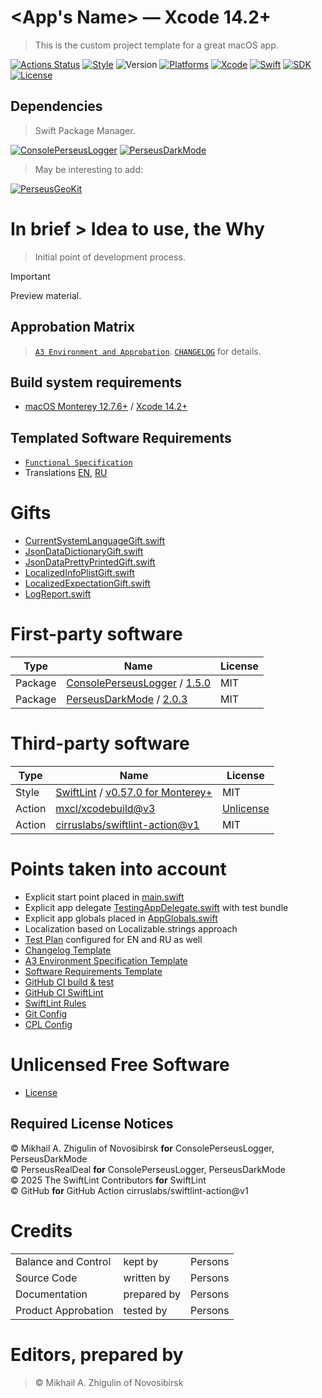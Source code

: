 # <App's Name> — Xcode 14.2+

> This is the custom project template for a great macOS app.

[![Actions Status](https://github.com/perseusrealdeal/thetechnologicaltree/actions/workflows/main.yml/badge.svg)](https://github.com/perseusrealdeal/thetechnologicaltree/actions/workflows/main.yml)
[![Style](https://github.com/perseusrealdeal/thetechnologicaltree/actions/workflows/swiftlint.yml/badge.svg)](https://github.com/perseusrealdeal/thetechnologicaltree/actions/workflows/swiftlint.yml)
![Version](https://img.shields.io/badge/Version-0.0.1-green.svg)
[![Platforms](https://img.shields.io/badge/Platform-macOS%2010.13+-orange.svg)](https://en.wikipedia.org/wiki/MacOS_version_history)
[![Xcode](https://img.shields.io/badge/Xcode-14.2+-red.svg)](https://en.wikipedia.org/wiki/Xcode)
[![Swift](https://img.shields.io/badge/Swift-5-orange.svg)](https://docs.swift.org/swift-book/RevisionHistory/RevisionHistory.html)
[![SDK](https://img.shields.io/badge/SDK-UIKit%20-blueviolet.svg)](https://developer.apple.com/documentation/uikit)
[![License](http://img.shields.io/:License-Unlicense-green.svg)](/LICENSE)

## Dependencies

> Swift Package Manager.

[![ConsolePerseusLogger](http://img.shields.io/:ConsolePerseusLogger-1.5.0-green.svg)](https://github.com/perseusrealdeal/ConsolePerseusLogger.git)
[![PerseusDarkMode](http://img.shields.io/:PerseusDarkMode-2.0.3-green.svg)](https://github.com/perseusrealdeal/PerseusDarkMode.git)

> May be interesting to add: 

[![PerseusGeoKit](http://img.shields.io/:PerseusGeoKit-1.0.3-green.svg)](https://github.com/perseusrealdeal/PerseusGeoKit.git)

# In brief > Idea to use, the Why

> Initial point of development process.

> [!IMPORTANT]
> Preview material.

## Approbation Matrix

> [`A3 Environment and Approbation`](/APPROBATION.md). [`CHANGELOG`](/CHANGELOG.md) for details.

## Build system requirements

- [macOS Monterey 12.7.6+](https://apps.apple.com/by/app/macos-monterey/id1576738294) / [Xcode 14.2+](https://developer.apple.com/services-account/download?path=/Developer_Tools/Xcode_14.2/Xcode_14.2.xip)

## Templated Software Requirements

- [`Functional Specification`](/REQUIREMENTS.md)
- Translations [EN](/T3Project/Configuration/Translations/Translation_en.plist), [RU](/T3Project/Configuration/Translations/Translation_ru.plist)

# Gifts

- [CurrentSystemLanguageGift.swift](https://gist.github.com/perseusrealdeal/98b082b136d574dd1b5aa760036dac8b)
- [JsonDataDictionaryGift.swift](https://gist.github.com/perseusrealdeal/918c25633122e64d51f363f00059f6f8)
- [JsonDataPrettyPrintedGift.swift](https://gist.github.com/perseusrealdeal/945c9050cb9f7a19e00853f064acacca)
- [LocalizedInfoPlistGift.swift](/PerseusTests/GiftsAndHelpers/LocalizedInfoPlistGift.swift)
- [LocalizedExpectationGift.swift](/PerseusTests/GiftsAndHelpers/LocalizedExpectationGift.swift)
- [LogReport.swift](https://gist.github.com/perseusrealdeal/9a4118301b59d43969d8edf5ebc3a571)

# First-party software

| Type    | Name                                                                                                                                                                  | License |
| ------- | --------------------------------------------------------------------------------------------------------------------------------------------------------------------- | ------- |
| Package | [ConsolePerseusLogger](https://github.com/perseusrealdeal/ConsolePerseusLogger) / [1.5.0](https://github.com/perseusrealdeal/ConsolePerseusLogger/releases/tag/1.5.0) | MIT     |
| Package | [PerseusDarkMode](https://github.com/perseusrealdeal/PerseusDarkMode) / [2.0.3](https://github.com/perseusrealdeal/PerseusDarkMode/releases/tag/2.0.3)                | MIT     |

# Third-party software

| Type   | Name                                                                                                                              | License                            |
| ------ | --------------------------------------------------------------------------------------------------------------------------------- | ---------------------------------- |
| Style  | [SwiftLint](https://github.com/realm/SwiftLint) / [v0.57.0 for Monterey+](https://github.com/realm/SwiftLint/releases/tag/0.57.0) | MIT                                |
| Action | [mxcl/xcodebuild@v3](https://github.com/mxcl/xcodebuild)                                                                          | [Unlicense](https://unlicense.org) |
| Action | [cirruslabs/swiftlint-action@v1](https://github.com/cirruslabs/swiftlint-action/)                                                 | MIT                                |

# Points taken into account

- Explicit start point placed in [main.swift](/T3Project/main.swift)
- Explicit app delegate [TestingAppDelegate.swift](/PerseusTests/TestingAppDelegate.swift) with test bundle
- Explicit app globals placed in [AppGlobals.swift](/T3Project/Configuration/AppGlobals.swift)
- Localization based on Localizable.strings approach
- [Test Plan](/PerseusTests/TestPlanStarted.xctestplan) configured for EN and RU as well
- [Changelog Template](/CHANGELOG.md)
- [A3 Environment Specification Template](/APPROBATION.md)
- [Software Requirements Template](/REQUIREMENTS.md)
- [GitHub CI build & test](/main.yml)
- [GitHub CI SwiftLint](/swiftlint.yml)
- [SwiftLint Rules](/.swiftlint.yml)
- [Git Config](/.gitignore)
- [CPL Config](/T3Project/Configuration/CPLConfig.json)

# Unlicensed Free Software

- [License](/LICENSE)

## Required License Notices

© Mikhail A. Zhigulin of Novosibirsk **for** ConsolePerseusLogger, PerseusDarkMode</br>
© PerseusRealDeal **for** ConsolePerseusLogger, PerseusDarkMode</br>
© 2025 The SwiftLint Contributors **for** SwiftLint</br>
© GitHub **for** GitHub Action cirruslabs/swiftlint-action@v1</br>

# Credits

<table>
<tr>
    <td>Balance and Control</td>
    <td>kept by</td>
    <td>Persons</td>
</tr>
<tr>
    <td>Source Code</td>
    <td>written by</td>
    <td>Persons</td>
</tr>
<tr>
    <td>Documentation</td>
    <td>prepared by</td>
    <td>Persons</td>
</tr>
<tr>
    <td>Product Approbation</td>
    <td>tested by</td>
    <td>Persons</td>
</tr>
</table>

# Editors, prepared by

> © Mikhail A. Zhigulin of Novosibirsk
